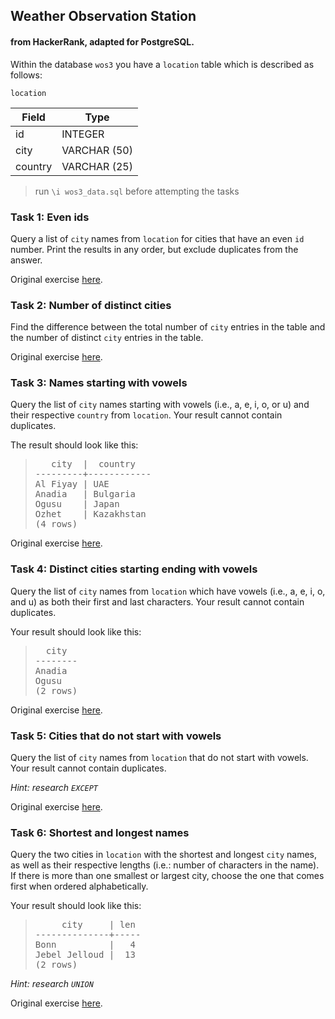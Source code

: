 ## Weather Observation Station

#### from HackerRank, adapted for PostgreSQL.

Within the database `wos3` you have a `location` table which is described as follows:

`location`

| Field | Type |
| --- | --- |
| id | INTEGER |
| city | VARCHAR (50) |
| country | VARCHAR (25) |

> run `\i wos3_data.sql` before attempting the tasks

### Task 1: Even ids

Query a list of `city` names from `location` for cities that have an even `id` number. Print the results in any order, but exclude duplicates from the answer.

Original exercise [here](https://www.hackerrank.com/challenges/weather-observation-station-3/problem?isFullScreen=true).

### Task 2: Number of distinct cities

Find the difference between the total number of `city` entries in the table and the number of distinct `city` entries in the table.

Original exercise [here](https://www.hackerrank.com/challenges/weather-observation-station-4/problem?isFullScreen=true).

### Task 3: Names starting with vowels

Query the list of `city` names starting with vowels (i.e., a, e, i, o, or u) and their respective `country` from `location`. Your result cannot contain duplicates.

The result should look like this:

><pre>   city  |  country
>---------+------------
> Al Fiyay | UAE
> Anadia   | Bulgaria
> Ogusu    | Japan
> Ozhet    | Kazakhstan
>(4 rows)</pre>

Original exercise [here](https://www.hackerrank.com/challenges/weather-observation-station-6/problem?isFullScreen=true).

### Task 4: Distinct cities starting ending with vowels

Query the list of `city` names from `location` which have vowels (i.e., a, e, i, o, and u) as both their first and last characters. Your result cannot contain duplicates.

Your result should look like this:

><pre>  city  
>--------
> Anadia
> Ogusu
>(2 rows)</pre>

Original exercise [here](https://www.hackerrank.com/challenges/weather-observation-station-8/problem?isFullScreen=true).

### Task 5: Cities that do not start with vowels

Query the list of `city` names from `location` that do not start with vowels. Your result cannot contain duplicates.

*Hint: research `EXCEPT`*

Original exercise [here](https://www.hackerrank.com/challenges/weather-observation-station-9/problem?isFullScreen=true).

### Task 6: Shortest and longest names

Query the two cities in `location` with the shortest and longest `city` names, as well as their respective lengths (i.e.: number of characters in the name). If there is more than one smallest or largest city, choose the one that comes first when ordered alphabetically.

Your result should look like this:

><pre>     city     | len 
>--------------+-----
> Bonn          |   4
> Jebel Jelloud |  13
>(2 rows)</pre>


*Hint: research `UNION`*

Original exercise [here](https://www.hackerrank.com/challenges/weather-observation-station-5/problem?isFullScreen=true).